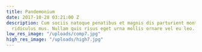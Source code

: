 ```yaml
---
title: Pandemonium
date: 2017-10-28 03:21:00 Z
description: Cum sociis natoque penatibus et magnis dis parturient montes, nascetur
  ridiculus mus. Nullam quis risus eget urna mollis ornare vel eu leo.
low_res_image: "/uploads/comp7.jpg"
high_res_image: "/uploads/high7.jpg"
---
```


